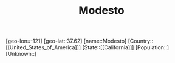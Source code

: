 ﻿---
title: "Modesto"
location: [37.62,-121]
type: City
tags:
- geo/City


SpocWebEntityId: 32524
isDeleted: false
confidential: public

---
[geo-lon::-121]
[geo-lat::37.62]
[name::Modesto]
[Country::[[United_States_of_America]]]
[State::[[California]]]
[Population::]
[Unknown::]

